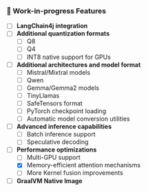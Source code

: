 ### 🚧 Work-in-progress Features

- [ ] **LangChain4j integration**
- [ ] **Additional quantization formats**
  - [ ] Q8 
  - [ ] Q4
  - [ ] INT8 native support for GPUs
- [ ] **Additional architectures and model format**
  - [ ] Mistral/Mixtral models
  - [ ] Qwen
  - [ ] Gemma/Gemma2 models
  - [ ] TinyLlamas
  - [ ] SafeTensors format
  - [ ] PyTorch checkpoint loading
  - [ ] Automatic model conversion utilities
- [ ] **Advanced inference capabilities**
  - [ ] Batch inference support
  - [ ] Speculative decoding
- [ ] **Performance optimizations**
  - [ ] Multi-GPU support
  - [X] Memory-efficient attention mechanisms
  - [ ] More Kernel fusion improvements
- [ ] **GraalVM Native Image**
